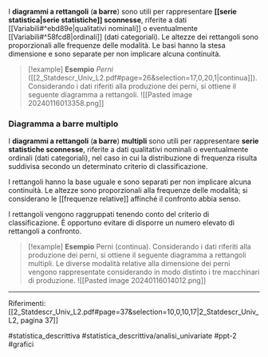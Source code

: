 I **diagrammi a rettangoli** (**a barre**) sono utili per rappresentare **[[serie statistica|serie statistiche]] sconnesse**, riferite a dati [[Variabili#^ebd89e|qualitativi nominali]] o eventualmente [[Variabili#^58fcd8|ordinali]] (dati categoriali). Le altezze dei rettangoli sono proporzionali alle frequenze delle modalità. Le basi hanno la stesa dimensione e sono separate per non implicare alcuna continuità. 

>[!example] **Esempio**
>*Perni* ([[2_Statdescr_Univ_L2.pdf#page=26&selection=17,0,20,1|continua]]). Considerando i dati riferiti alla produzione dei perni, si ottiene il seguente diagramma a rettangoli.
>![[Pasted image 20240116013358.png]]

### Diagramma a barre multiplo
I **diagrammi a rettangoli** (**a barre**) **multipli** sono utili per rappresentare **serie statistiche sconnesse**, riferite a dati qualitativi nominali o eventualmente ordinali (dati categoriali), nel caso in cui la distribuzione di frequenza risulta suddivisa secondo un determinato criterio di classificazione.

I rettangoli hanno la base uguale e sono separati per non implicare alcuna continuità. Le altezze sono proporzionali alla frequenze delle modalità; si considerano le [[frequenze relative]] affinché il confronto abbia senso. 

I rettangoli vengono raggruppati tenendo conto del criterio di classificazione. È opportuno evitare di disporre un numero elevato di rettangoli a confronto. 

>[!example] **Esempio** 
>Perni (continua). Considerando i dati riferiti alla produzione dei perni, si ottiene il seguente diagramma a rettangoli multipli.
>Le diverse modalità relative alla dimensione dei perni vengono rappresentate considerando in modo distinto i tre macchinari di produzione.
>![[Pasted image 20240116014012.png]]

***
Riferimenti:
[[2_Statdescr_Univ_L2.pdf#page=37&selection=10,0,10,17|2_Statdescr_Univ_L2, pagina 37]]

#statistica_descrittiva 
#statistica_descrittiva/analisi_univariate
#ppt-2 
#grafici